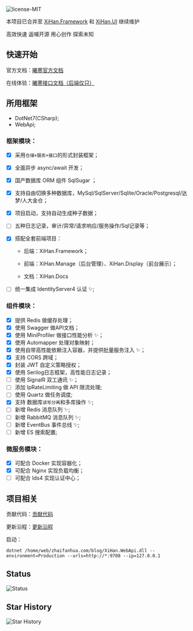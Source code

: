 ![license-MIT](https://img.shields.io/badge/license-MIT-blue.svg?longCache=true&style=flat-square) 

本项目已合并至 [XiHan.Framework](https://github.com/XiHanFun/XiHan.Framework) 和 [XiHan.UI](https://github.com/XiHanFun/XiHan.UI) 继续维护

高效快速 返哺开源 用心创作 探索未知

## 快速开始

官方文档：[曦寒官方文档](https://docs.xihan.fun)

在线体验：[曦寒接口文档（后端仅只）](https://api.xihan.fun)

## 所用框架

- DotNet7(CSharp);
- WebApi;

### 框架模块：

- [x] 采用`仓储+服务+接口`的形式封装框架；

- [x] 全面异步 async/await 开发；

- [x] 国产数据库 ORM 组件 SqlSugar ；

- [x] 支持自由切换多种数据库，MySql/SqlServer/Sqlite/Oracle/Postgresql/达梦/人大金仓；

- [x] 项目启动，支持自动生成种子数据；

- [ ] 五种日志记录，审计/异常/请求响应/服务操作/Sql记录等；

- [x] 搭配全套前端项目：

  - 后端：XiHan.Framework；

  - 前端：XiHan.Manage（后台管理）、XiHan.Display（前台展示）；

  - 文档：XiHan.Docs

- [ ] 统一集成 IdentityServer4 认证 ✨;

### 组件模块：

- [x] 提供 Redis 做缓存处理；
- [x] 使用 Swagger 做API文档；
- [x] 使用 MiniProfiler 做接口性能分析 ✨；
- [x] 使用 Automapper 处理对象映射；
- [x] 使用自带高性能依赖注入容器，并提供批量服务注入 ✨；
- [x] 支持 CORS 跨域；
- [x] 封装 JWT 自定义策略授权；
- [x] 使用 Serilog日志框架，高性能日志记录；
- [ ] 使用 SignalR 双工通讯 ✨；
- [ ] 添加 IpRateLimiting 做 API 限流处理;
- [ ] 使用 Quartz 做任务调度;
- [x] 支持 数据库`读写分离`和多库操作 ✨;
- [ ] 新增 Redis 消息队列 ✨;
- [ ] 新增 RabbitMQ 消息队列 ✨;
- [ ] 新增 EventBus 事件总线 ✨;
- [ ] 新增 ES 搜索配置;

### 微服务模块：

- [x] 可配合 Docker 实现容器化；
- [x] 可配合 Nginx 实现负载均衡；
- [ ] 可配合 Ids4 实现认证中心；

## 项目相关

贡献代码：[贡献代码](CONTRIBUTING.md)

更新沿程：[更新沿程](CHANGELOG.md)

启动：

```
dotnet /home/web/zhaifanhua.com/blog/XiHan.WebApi.dll --environment=Production --urls=http://*:9708 --ip=127.0.0.1
```



## Status

![Status](https://repobeats.axiom.co/api/embed/6e6dcd83875e06131527cf7e55007e5f72fd1860.svg)

## Star History

![Star History](https://api.star-history.com/svg?repos=XiHanBlog/XiHan.Framework&type=Date)
